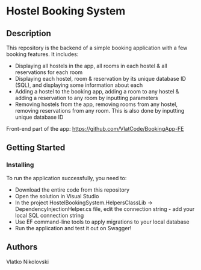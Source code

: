 # Hostel Booking System

## Description

This repository is the backend of a simple booking application with a few booking features.
It includes:
* Displaying all hostels in the app, all rooms in each hostel & all reservations for each room
* Displaying each hostel, room & reservation by its unique database ID (SQL), and displaying some information about each
* Adding a hostel to the booking app, adding a room to any hostel & adding a reservation to any room by inputting parameters
* Removing hostels from the app, removing rooms from any hostel, removing reservations from any room. This is also done by inputting unique database ID

Front-end part of the app: https://github.com/VlatCode/BookingApp-FE

## Getting Started
### Installing

To run the application successfully, you need to:
* Download the entire code from this repository
* Open the solution in Visual Studio
* In the project HostelBookingSystem.HelpersClassLib -> DependencyInjectionHelper.cs file, edit the connection string - add your local SQL connection string
* Use EF command-line tools to apply migrations to your local database
* Run the application and test it out on Swagger!

## Authors
Vlatko Nikolovski

